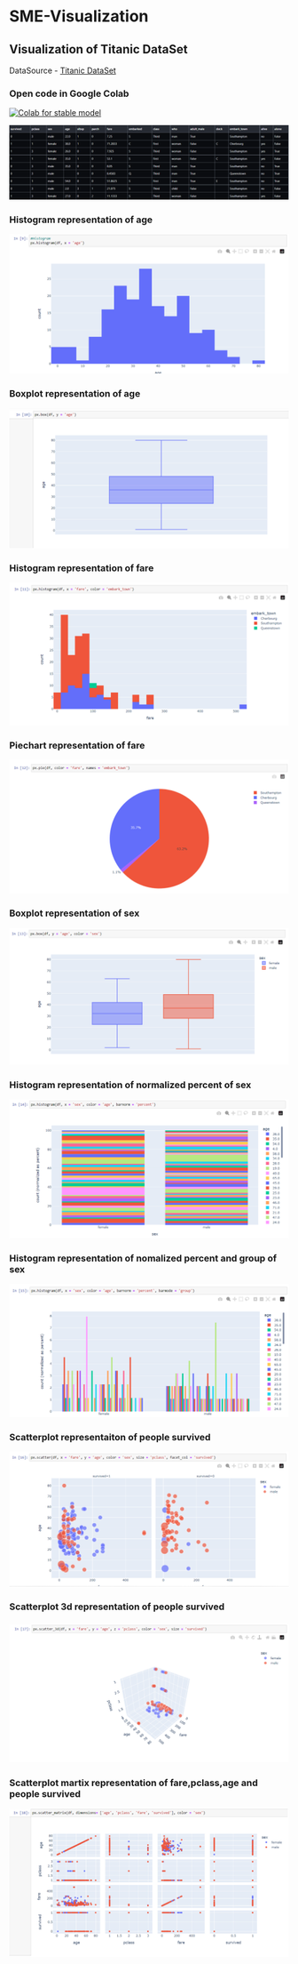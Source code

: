 # SME-Visualization

<h2> Visualization of Titanic DataSet</h2>

DataSource - <a href="https://github.com/mwaskom/seaborn-data/blob/master/titanic.csv"> Titanic DataSet</a>

<h3> Open code in Google Colab </h3>

[![Colab for stable model](https://colab.research.google.com/assets/colab-badge.svg)](https://colab.research.google.com/drive/1ZRGB6MrHlgIXHAWqpafizKayuvwpj7jm?usp=sharing)

<img src="Titanic_visualization/titanic_head.png"> 
<h3>Histogram representation of age</h3>

<img src="Titanic_visualization/histogram_age.png">
<h3>Boxplot representation of age</h3>
<img src="Titanic_visualization/boxplot_age.png">
<h3>Histogram representation of fare</h3>
<img src="Titanic_visualization/histogram_embark_town.png">
<h3>Piechart representation of fare</h3>
<img src="Titanic_visualization/pie_chart_embark_town.png">
<h3>Boxplot representation of sex</h3>
<img src="Titanic_visualization/boxplot_sex.png">
<h3>Histogram representation of normalized percent of sex</h3>
<img src="Titanic_visualization/histogram_percentage_sex.png">
<h3>Histogram representation of nomalized percent and group of sex</h3>
<img src="Titanic_visualization/histogram_normalized_percent_sex.png">
<h3>Scatterplot representaiton of people survived</h3>
<img src="Titanic_visualization/scatterplot_survived.png">
<h3>Scatterplot 3d representation of people survived<h3>
<img src="Titanic_visualization/scatter_3d_survived.png">
<h3>Scatterplot martix representation of fare,pclass,age and people survived</h3>
<img src="Titanic_visualization/scatter_matrix_age_fare_pclass_survived.png">


